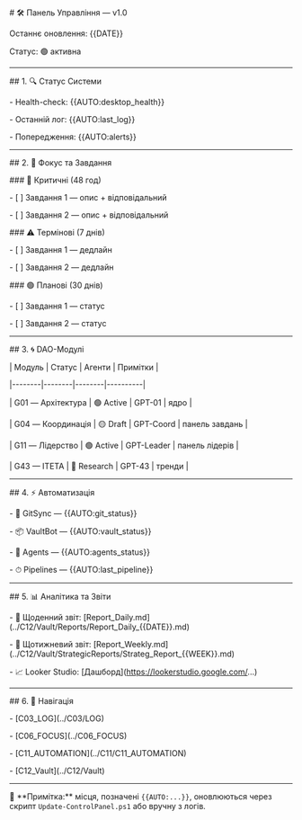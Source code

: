 \# 🛠 Панель Управління — v1.0



Останнє оновлення: {{DATE}}  

Статус: 🟢 активна  



---



\## 1. 🔍 Статус Системи

\- Health-check: {{AUTO:desktop\_health}}

\- Останній лог: {{AUTO:last\_log}}

\- Попередження: {{AUTO:alerts}}



---



\## 2. 🎯 Фокус та Завдання

\### 🚨 Критичні (48 год)

\- \[ ] Завдання 1 — опис + відповідальний

\- \[ ] Завдання 2 — опис + відповідальний



\### ⚠️ Термінові (7 днів)

\- \[ ] Завдання 1 — дедлайн

\- \[ ] Завдання 2 — дедлайн



\### 🟢 Планові (30 днів)

\- \[ ] Завдання 1 — статус

\- \[ ] Завдання 2 — статус  



---



\## 3. 🌀 DAO-Модулі

| Модуль | Статус | Агенти | Примітки |

|--------|--------|--------|----------|

| G01 — Архітектура | 🟢 Active | GPT-01 | ядро |

| G04 — Координація | 🟡 Draft | GPT-Coord | панель завдань |

| G11 — Лідерство | 🟢 Active | GPT-Leader | панель лідерів |

| G43 — ITETA | 🔵 Research | GPT-43 | тренди |



---



\## 4. ⚡ Автоматизація

\- 🔄 GitSync — {{AUTO:git\_status}}

\- 📦 VaultBot — {{AUTO:vault\_status}}

\- 🤖 Agents — {{AUTO:agents\_status}}

\- ⏱ Pipelines — {{AUTO:last\_pipeline}}



---



\## 5. 📊 Аналітика та Звіти

\- 📘 Щоденний звіт: \[Report\_Daily.md](../C12/Vault/Reports/Report\_Daily\_{{DATE}}.md)

\- 📙 Щотижневий звіт: \[Report\_Weekly.md](../C12/Vault/StrategicReports/Strateg\_Report\_{{WEEK}}.md)

\- 📈 Looker Studio: \[Дашборд](https://lookerstudio.google.com/...)



---



\## 6. 🧭 Навігація

\- \[C03\_LOG](../C03/LOG)

\- \[C06\_FOCUS](../C06\_FOCUS)

\- \[C11\_AUTOMATION](../C11/C11\_AUTOMATION)

\- \[C12\_Vault](../C12/Vault)



---



🔑 \*\*Примітка:\*\* місця, позначені `{{AUTO:...}}`, оновлюються через скрипт `Update-ControlPanel.ps1` або вручну з логів.



